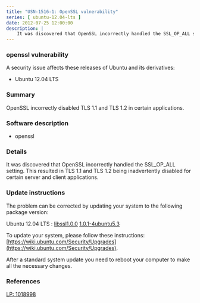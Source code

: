 ```yaml
---
title: "USN-1516-1: OpenSSL vulnerability"
series: [ ubuntu-12.04-lts ]
date: 2012-07-25 12:00:00
description: |
    It was discovered that OpenSSL incorrectly handled the SSL_OP_ALL setting. This resulted in TLS 1.1 and TLS 1.2 being inadvertently disabled for certain server and client applications. 
--- 
```

 
### openssl vulnerability

A security issue affects these releases of Ubuntu and its derivatives:

* Ubuntu 12.04 LTS

### Summary

OpenSSL incorrectly disabled TLS 1.1 and TLS 1.2 in certain applications. 

### Software description

* openssl 

### Details

It was discovered that OpenSSL incorrectly handled the SSL_OP_ALL setting. This resulted in TLS 1.1 and TLS 1.2 being inadvertently disabled for certain server and client applications. 

### Update instructions

The problem can be corrected by updating your system to the following package version:

Ubuntu 12.04 LTS
 : [libssl1.0.0](https://launchpad.net/ubuntu/+source/openssl) <span> [1.0.1-4ubuntu5.3](https://launchpad.net/ubuntu/+source/openssl/1.0.1-4ubuntu5.3) </span> 

To update your system, please follow these instructions: [https://wiki.ubuntu.com/Security/Upgrades](https://wiki.ubuntu.com/Security/Upgrades).

After a standard system update you need to reboot your computer to make all the necessary changes. 

### References

 [LP: 1018998](https://launchpad.net/bugs/1018998)
 
